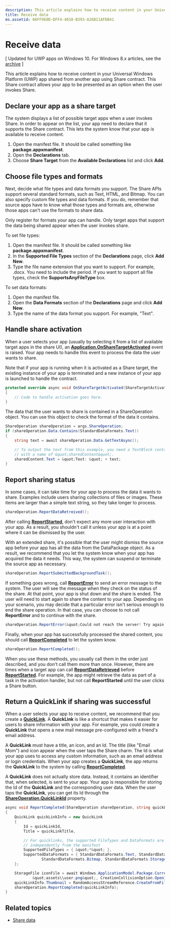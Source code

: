 ```yaml
---
description: This article explains how to receive content in your Universal Windows Platform (UWP) app shared from another app using Share contract. This Share contract allows your app to be presented as an option when the user invokes Share.
title: Receive data
ms.assetid: 0AFF9E0D-DFF4-4018-B393-A26B11AFDB41
---
```


# Receive data

\[ Updated for UWP apps on Windows 10. For Windows 8.x articles, see the [archive](http://go.microsoft.com/fwlink/p/?linkid=619132) \]


This article explains how to receive content in your Universal Windows Platform (UWP) app shared from another app using Share contract. This Share contract allows your app to be presented as an option when the user invokes Share.

## Declare your app as a share target

The system displays a list of possible target apps when a user invokes Share. In order to appear on the list, your app need to declare that it supports the Share contract. This lets the system know that your app is available to receive content.

1.  Open the manifest file. It should be called something like **package.appxmanifest**.
2.  Open the **Declarations** tab.
3.  Choose **Share Target** from the **Available Declarations** list and click **Add**.

## Choose file types and formats

Next, decide what file types and data formats you support. The Share APIs support several standard formats, such as Text, HTML, and Bitmap. You can also specify custom file types and data formats. If you do, remember that source apps have to know what those types and formats are, otherwise those apps can't use the formats to share data.

Only register for formats your app can handle. Only target apps that support the data being shared appear when the user invokes share.

To set file types:

1.  Open the manifest file. It should be called something like **package.appxmanifest**.
2.  In the **Supported File Types** section of the **Declarations** page, click **Add New**.
3.  Type the file name extension that you want to support. For example, .docx. You need to include the period. If you want to support all file types, check the **SupportsAnyFileType** box.

To set data formats:

1.  Open the manifest file.
2.  Open the **Data Formats** section of the **Declarations** page and click **Add New**.
3.  Type the name of the data format you support. For example, "Text".

## Handle share activation

When a user selects your app (usually by selecting it from a list of available target apps in the share UI), an [**Application.OnShareTargetActivated**][OnShareTargetActivated] event is raised. Your app needs to handle this event to process the data the user wants to share.

Note that if your app is running when it is activated as a Share target, the existing instance of your app is terminated and a new instance of your app is launched to handle the contract.

<!-- For some reason, the snippets in this file are all inline in the WDCML topic. Suggest moving to VS project with rest of snippets. -->
```cs
protected override async void OnShareTargetActivated(ShareTargetActivatedEventArgs args)
{
    // Code to handle activation goes here. 
} 
```

The data that the user wants to share is contained in a ShareOperation object. You can use this object to check the format of the data it contains.

```cs
ShareOperation shareOperation = args.ShareOperation;
if (shareOperation.Data.Contains(StandardDataFormats.Text))
{
    string text = await shareOperation.Data.GetTextAsync();

    // To output the text from this example, you need a TextBlock control
    // with a name of &quot;sharedContent&quot;.
    sharedContent.Text = &quot;Text: &quot; + text;
} 
```

## Report sharing status

In some cases, it can take time for your app to process the data it wants to share. Examples include users sharing collections of files or images. These items are larger than a simple text string, so they take longer to process.

```cs
shareOperation.ReportDataRetreived(); 
```

After calling [**ReportStarted**][ReportStarted], don't expect any more user interaction with your app. As a result, you shouldn't call it unless your app is at a point where it can be dismissed by the user.

With an extended share, it's possible that the user might dismiss the source app before your app has all the data from the DataPackage object. As a result, we recommend that you let the system know when your app has acquired the data it needs. This way, the system can suspend or terminate the source app as necessary.

```cs
shareOperation.ReportSubmittedBackgroundTask(); 
```

If something goes wrong, call [**ReportError**][ReportError] to send an error message to the system. The user will see the message when they check on the status of the share. At that point, your app is shut down and the share is ended. The user will need to start again to share the content to your app. Depending on your scenario, you may decide that a particular error isn't serious enough to end the share operation. In that case, you can choose to not call **ReportError** and to continue with the share.

```cs
shareOperation.ReportError(&quot;Could not reach the server! Try again later.&quot;); 
```

Finally, when your app has successfully processed the shared content, you should call [**ReportCompleted**][ReportCompleted] to let the system know.

```cs
shareOperation.ReportCompleted();
```

When you use these methods, you usually call them in the order just described, and you don't call them more than once. However, there are times when a target app can call [**ReportDataRetrieved**][ReportDataRetrieved] before [**ReportStarted**][ReportStarted]. For example, the app might retrieve the data as part of a task in the activation handler, but not call **ReportStarted** until the user clicks a Share button.

## Return a QuickLink if sharing was successful

When a user selects your app to receive content, we recommend that you create a [**QuickLink**][QuickLink]. A **QuickLink** is like a shortcut that makes it easier for users to share information with your app. For example, you could create a **QuickLink** that opens a new mail message pre-configured with a friend's email address.

A **QuickLink** must have a title, an icon, and an Id. The title (like "Email Mom") and icon appear when the user taps the Share charm. The Id is what your app uses to access any custom information, such as an email address or login credentials. When your app creates a **QuickLink**, the app returns the **QuickLink** to the system by calling [**ReportCompleted**][ReportCompleted].

A **QuickLink** does not actually store data. Instead, it contains an identifier that, when selected, is sent to your app. Your app is responsible for storing the Id of the **QuickLink** and the corresponding user data. When the user taps the **QuickLink**, you can get its Id through the [**ShareOperation.QuickLinkId**][QuickLInkId] property.

```cs
async void ReportCompleted(ShareOperation shareOperation, string quickLinkId, string quickLinkTitle)
{
    QuickLink quickLinkInfo = new QuickLink
    {
        Id = quickLinkId,
        Title = quickLinkTitle,

        // For quicklinks, the supported FileTypes and DataFormats are set 
        // independently from the manifest
        SupportedFileTypes = { &quot;*&quot; },
        SupportedDataFormats = { StandardDataFormats.Text, StandardDataFormats.Uri, 
                StandardDataFormats.Bitmap, StandardDataFormats.StorageItems }
    };

    StorageFile iconFile = await Windows.ApplicationModel.Package.Current.InstalledLocation.CreateFileAsync(
            &quot;assets\\user.png&quot;, CreationCollisionOption.OpenIfExists);
    quickLinkInfo.Thumbnail = RandomAccessStreamReference.CreateFromFile(iconFile);
    shareOperation.ReportCompleted(quickLinkInfo);
}
```

## Related topics
* [Share data](share-data.md)
 
<!-- LINKS -->
[OnShareTargetActivated]: https://msdn.microsoft.com/en-us/library/windows/apps/windows.ui.xaml.application.onsharetargetactivated.aspx 
[ReportStarted]: https://msdn.microsoft.com/en-us/library/windows/apps/windows.applicationmodel.datatransfer.sharetarget.shareoperation.reportstarted.aspx
[ReportError]: https://msdn.microsoft.com/en-us/library/windows/apps/windows.applicationmodel.datatransfer.sharetarget.shareoperation.reporterror.aspx 
[ReportCompleted]: https://msdn.microsoft.com/en-us/library/windows/apps/windows.applicationmodel.datatransfer.sharetarget.shareoperation.reportecompleted.aspx
[ReportDataRetrieved]: https://msdn.microsoft.com/en-us/library/windows/apps/windows.applicationmodel.datatransfer.sharetarget.shareoperation.reportdataretrieved.aspx 
[ReportStarted]: https://msdn.microsoft.com/en-us/library/windows/apps/windows.applicationmodel.datatransfer.sharetarget.shareoperation.reportstarted.aspx 
[QuickLink]: https://msdn.microsoft.com/en-us/library/windows/apps/windows.applicationmodel.datatransfer.sharetarget.quicklink.aspx 
[QuickLInkId]: https://msdn.microsoft.com/en-us/library/windows/apps/windows.applicationmodel.datatransfer.sharetarget.quicklink.id.aspx 




<!--HONumber=Jun16_HO1-->


